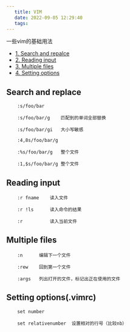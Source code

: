 ```yaml
---
   title: VIM
   date: 2022-09-05 12:29:40
   tags:
---
```


一些vim的基础用法

<!-- more -->

- [1. Search and repalce](#search-and-replace)  
- [2. Reading input](#reading-input)  
- [3. Multiple files](#multiple-files)  
- [4. Setting options](#setting-optionsvimrc)


## Search and replace
```
    :s/foo/bar    
    
    :s/foo/bar/g    匹配到的单词全部替换

    :s/foo/bar/gi   大小写敏感
    
    :4,8s/foo/bar/g
    
    :%s/foo/bar/g   整个文件
    
    :1,$s/foo/bar/g 整个文件
```

## Reading input
```
    :r fname    读入文件

    :r !ls      读入命令的结果

    :r          读入当前文件
```

## Multiple files
```
    :n      编辑下一个文件

    :rew    回到第一个文件

    :args   列出打开的文件，标记出正在使用的文件
```

## Setting options(.vimrc)
```
    set number

    set relativenumber  设置相对的行号（比较nb）

    
```

